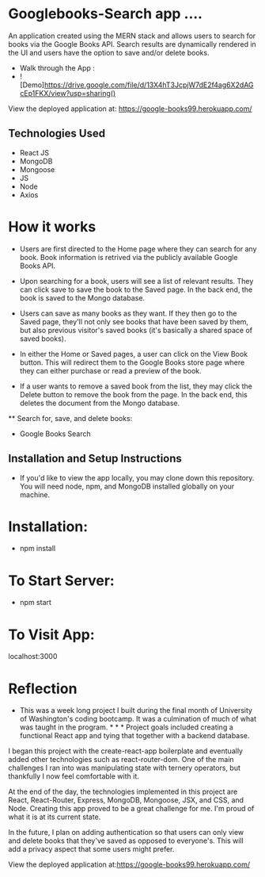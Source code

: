 # Googlebooks-Search app ....
An application created using the MERN stack and allows users to search for books via the Google Books API. Search results are dynamically rendered in the UI and users have the option to save and/or delete books.
* Walk through the App : 
* ![Demo]https://drive.google.com/file/d/13X4hT3JcpjW7dE2f4ag6X2dAGcEp1FKX/view?usp=sharing()

View the deployed application at:  https://google-books99.herokuapp.com/

## Technologies Used
* React JS
* MongoDB
* Mongoose
* JS
* Node
* Axios
# How it works
* Users are first directed to the Home page where they can search for any book. Book information is retrived via the publicly available Google Books API.

* Upon searching for a book, users will see a list of relevant results. They can click save to save the book to the Saved page. In the back end, the book is saved to the Mongo database.

* Users can save as many books as they want. If they then go to the Saved page, they'll not only see books that have been saved by them, but also previous visitor's saved books (it's basically a shared space of saved books).

* In either the Home or Saved pages, a user can click on the View Book button. This will redirect them to the Google Books store page where they can either purchase or read a preview of the book.

* If a user wants to remove a saved book from the list, they may click the Delete button to remove the book from the page. In the back end, this deletes the document from the Mongo database.

** Search for, save, and delete books:
* Google Books Search

## Installation and Setup Instructions
* If you'd like to view the app locally, you may clone down this repository. You will need node, npm, and MongoDB installed globally on your machine.

# Installation:

* npm install

# To Start Server:

* npm start

# To Visit App:

localhost:3000

# Reflection
* This was a week long project I built during the final month of University of Washington's coding bootcamp. It was a culmination of much of what was taught in the program. * * * Project goals included creating a functional React app and tying that together with a backend database.

I began this project with the create-react-app boilerplate and eventually added other technologies such as react-router-dom. One of the main challenges I ran into was manipulating state with ternery operators, but thankfully I now feel comfortable with it.

At the end of the day, the technologies implemented in this project are React, React-Router, Express, MongoDB, Mongoose, JSX, and CSS, and Node. Creating this app proved to be a great challenge for me. I'm proud of what it is at its current state.

In the future, I plan on adding authentication so that users can only view and delete books that they've saved as opposed to everyone's. This will add a privacy aspect that some users might prefer.

View the deployed application at:https://google-books99.herokuapp.com/
